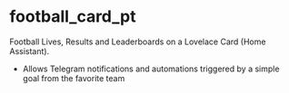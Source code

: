 # football_card_pt

Football Lives, Results and Leaderboards on a Lovelace Card (Home Assistant).
 - Allows Telegram notifications and automations triggered by a simple goal from the favorite team
